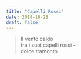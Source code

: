 ```yaml
---
title: "Capelli Rossi"
date: 2018-10-28
draft: false
---
```

>Il vento caldo  
>tra i suoi capelli rossi -  
>dolce tramonto  
<!--more-->